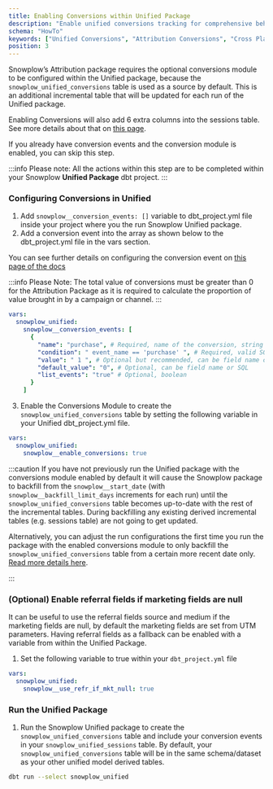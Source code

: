 ```yaml
---
title: Enabling Conversions within Unified Package
description: "Enable unified conversions tracking for comprehensive behavioral attribution modeling across platforms."
schema: "HowTo"
keywords: ["Unified Conversions", "Attribution Conversions", "Cross Platform", "Conversion Attribution", "Unified Attribution", "Marketing Conversions"]
position: 3
---
```


Snowplow’s Attribution package requires the optional conversions module to be configured within the Unified package, because the `snowplow_unified_conversions` table is used as a source by default. This is an additional incremental table that will be updated for each run of the Unified package.

Enabling Conversions will also add 6 extra columns into the sessions table. See more details about that on [this page](https://docs.snowplow.io/docs/modeling-your-data/modeling-your-data-with-dbt/dbt-models/dbt-unified-data-model/conversions/).

If you already have conversion events and the conversion module is enabled, you can skip this step.

:::info 
Please note: All the actions within this step are to be completed within your Snowplow **Unified Package** dbt project.
:::

### Configuring Conversions in Unified

1. Add `snowplow__conversion_events: []` variable to dbt_project.yml file inside your project where you the run Snowplow Unified package.
2. Add a conversion event into the array as shown below to the dbt_project.yml file in the vars section.

You can see further details on configuring the conversion event on [this page of the docs](https://docs.snowplow.io/docs/modeling-your-data/modeling-your-data-with-dbt/dbt-models/dbt-unified-data-model/conversions/) 

:::info 
Please Note: The total value of conversions must be greater than 0 for the Attribution Package as it is required to calculate the proportion of value brought in by a campaign or channel.
:::

```yml
vars:
  snowplow_unified:
    snowplow__conversion_events: [
      {
        "name": "purchase", # Required, name of the conversion, string (must be valid SQL column name)
        "condition": " event_name == 'purchase' ", # Required, valid SQL condition that returns true or false
        "value": " 1 ", # Optional but recommended, can be field name or SQL
        "default_value": "0", # Optional, can be field name or SQL
        "list_events": "true" # Optional, boolean
      }
    ]
```

3. Enable the Conversions Module to create the `snowplow_unified_conversions` table by setting the following variable in your Unified dbt_project.yml file. 

```yml
vars:
  snowplow_unified:
    snowplow__enable_conversions: true
```

:::caution 
If you have not previously run the Unified package with the conversions module enabled by default it will cause the Snowplow package to backfill from the `snowplow__start_date` (with `snowplow__backfill_limit_days` increments for each run) until the `snowplow_unified_conversions` table becomes up-to-date with the rest of the incremental tables. During backfilling any existing derived incremental tables (e.g. sessions table) are not going to get updated. 

Alternatively, you can adjust the run configurations the first time you run the package with the enabled conversions module to only backfill the `snowplow_unified_conversions` table from a certain more recent date only. [Read more details here](https://docs.snowplow.io/docs/modeling-your-data/modeling-your-data-with-dbt/dbt-operation/backfilling/).

:::

### (Optional) Enable referral fields if marketing fields are null

It can be useful to use the referral fields source and medium if the marketing fields are null, by default the marketing fields are set from UTM parameters. Having referral fields as a fallback can be enabled with a variable from within the Unified Package.

1. Set the following variable to true within your `dbt_project.yml` file

```yml
vars:
  snowplow_unified:
    snowplow__use_refr_if_mkt_null: true
```

### Run the Unified Package

1. Run the Snowplow Unified package to create the `snowplow_unified_conversions` table and include your conversion events in your `snowplow_unified_sessions` table. By default, your `snowplow_unified_conversions` table will be in the same schema/dataset as your other unified model derived tables.

```bash
dbt run --select snowplow_unified
```
